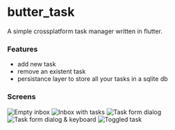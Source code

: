 # butter_task

A simple crossplatform task manager written in flutter.

### Features
- add new task
- remove an existent task
- persistance layer to store all your tasks in a sqlite db

### Screens
![Empty inbox](Screenshoots/butter_task1.png)
![Inbox with tasks](Screenshoots/butter_task2.png)
![Task form dialog](Screenshoots/butter_task3.png)
![Task form dialog & keyboard](Screenshoots/butter_task4.png)
![Toggled task](Screenshoots/butter_task5.png)